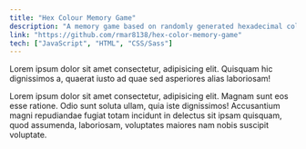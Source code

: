 ```yaml
---
title: "Hex Colour Memory Game"
description: "A memory game based on randomly generated hexadecimal colours"
link: "https://github.com/rmar8138/hex-color-memory-game"
tech: ["JavaScript", "HTML", "CSS/Sass"]
---
```


Lorem ipsum dolor sit amet consectetur, adipisicing elit. Quisquam hic dignissimos a, quaerat iusto ad quae sed asperiores alias laboriosam!

Lorem ipsum dolor sit amet consectetur, adipisicing elit. Magnam sunt eos esse ratione. Odio sunt soluta ullam, quia iste dignissimos! Accusantium magni repudiandae fugiat totam incidunt in delectus sit ipsam quisquam, quod assumenda, laboriosam, voluptates maiores nam nobis suscipit voluptate.
